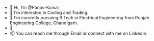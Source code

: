 - 👋 Hi, I’m @Panav-Kumar
- 👀 I’m interested in Coding and Trading.
- 🌱 I’m currently pursuing B.Tech in Electrical Engineering from Punjab Engineering College, Chandigarh.
- 💞
- 📫 You can reach me through Email or connect with me on LinkedIn.

<!---
Panav-Kumar/Panav-Kumar is a ✨ special ✨ repository because its `README.md` (this file) appears on your GitHub profile.
You can click the Preview link to take a look at your changes.
--->
